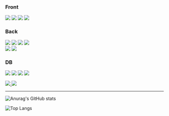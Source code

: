 <div>
<h3>Front</h3>
<div>
<img src="https://img.shields.io/badge/HTML5-E34F26?style=for-the/badge&logo=HTML5&logoColor=FFFFFF"/>
<img src="https://img.shields.io/badge/CSS3-1572B6?style=for-the/badge&logo=CSS3&logoColor=FFFFFF"/>
<img src="https://img.shields.io/badge/JavaScript-F7DF1E?style=for-the/badge&logo=JavaScript&logoColor=FFFFFF"/>
<!-- <img src="https://img.shields.io/badge/Vue.js-4FC08D?style=for-the/badge&logo=Vue.js&logoColor=FFFFFF"/> -->
<img src="https://img.shields.io/badge/jQuery-0769AD?style=for-the/badge&logo=jQuery&logoColor=FFFFFF"/>
</div>

<h3>Back</h3>
<div>
<img src="https://img.shields.io/badge/Java-007396?style=for-the/badge&logo=Java&logoColor=FFFFFF"/>
<img src="https://img.shields.io/badge/C Sharp-111324?style=for-the/badge&logo=C Sharp&logoColor=FFFFFF"/>
<img src="https://img.shields.io/badge/Hibernate-59666C?style=for-the/badge&logo=Hibernate&logoColor=FFFFFF"/>
<img src="https://img.shields.io/badge/Spring-6DB33F?style=for-the/badge&logo=Spring&logoColor=FFFFFF"/><br>
<img src="https://img.shields.io/badge/SpringBoot-6DB33F?style=for-the/badge&logo=SpringBoot&logoColor=FFFFFF"/>
<img src="https://img.shields.io/badge/ThymeLeaf-007396?style=for-the/badge&logo=ThymeLeaf&logoColor=FFFFFF"/>
<!-- <img src="https://img.shields.io/badge/JPA-6DB33F?style=for-the/badge&logo=JPA&logoColor=FFFFFF"/> -->
</div>

<h3>DB</h3>
<div>
<img src="https://img.shields.io/badge/Oracle-F80000?style=for-the/badge&logo=Oracle&logoColor=FFFFFF"/>
<img src="https://img.shields.io/badge/MariaDB-003545?style=for-the/badge&logo=MariaDB&logoColor=FFFFFF"/>
<img src="https://img.shields.io/badge/MySQL-4479A1?style=for-the/badge&logo=MySQL&logoColor=FFFFFF"/>
<img src="https://img.shields.io/badge/MSSQL-cc2927?style=for-the/badge&logo=Microsoft SQL Server&logoColor=FFFFFF"/>
</div>
 <p>
    <a href="https://www.instagram.com/duaghwns/" target="_blank">
        <img src="https://img.shields.io/badge/duaghwns-pink?style=for-the/badge&logo=instagram&logoColor=FFFFFF"/>
    </a>
    <a href="https://blog.naver.com/5-5-5-5" target="_blank">
        <img src="https://img.shields.io/badge/Blog-6DB33F?style=for-the/badge&logo=Counter-Strike&logoColor=FFFFFF"/>
    </a>
</p>
<hr>

 ![Anurag's GitHub stats](https://github-readme-stats.vercel.app/api?username=duaghwns&show_icons=true&theme=codeSTACKr)

 ![Top Langs](https://github-readme-stats.vercel.app/api/top-langs/?username=duaghwns&theme=github_dark&layout=compact&hide_border=true&hide_title=true)
</div>

